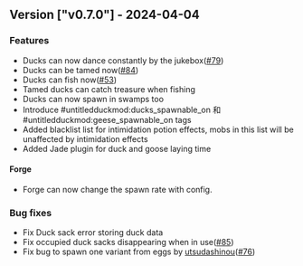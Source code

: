 ## Version ["v0.7.0"] - 2024-04-04

### Features

- Ducks can now dance constantly by the jukebox([#79](https://github.com/Okabintaro/UntitledDuckMod/issues/79))
- Ducks can be tamed now([#84](https://github.com/Okabintaro/UntitledDuckMod/issues/84))
- Ducks can fish now([#53](https://github.com/Okabintaro/UntitledDuckMod/issues/53))
- Tamed ducks can catch treasure when fishing
- Ducks can now spawn in swamps too
- Introduce #untitledduckmod:ducks_spawnable_on 和 #untitledduckmod:geese_spawnable_on tags
- Added blacklist list for intimidation potion effects, mobs in this list will be unaffected by intimidation effects
- Added Jade plugin for duck and goose laying time

#### Forge

- Forge can now change the spawn rate with config.

### Bug fixes

- Fix Duck sack error storing duck data
- Fix occupied duck sacks disappearing when in use([#85](https://github.com/Okabintaro/UntitledDuckMod/issues/85))
- Fix bug to spawn one variant from eggs by [utsudashinou](https://github.com/utsudashinou)([#76](https://github.com/Okabintaro/UntitledDuckMod/issues/76))
